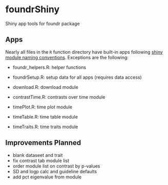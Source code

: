 # foundrShiny
Shiny app tools for foundr package

## Apps

Nearly all files in the `R` function directory have built-in apps following
[shiny module naming conventions](https://mastering-shiny.org/scaling-modules.html#naming-conventions). Exceptions are the following:

- foundr_helpers.R: helper functions
- foundrSetup.R: setup data for all apps (requires data access)

- download.R: download module
- contrastTime.R: contrasts over time module
- timePlot.R: time plot module
- timeTable.R: time table module
- timeTraits.R: time traits module

## Improvements Planned

- blank dataseet and trait
- fix contrast tab module list
- order module list on contrast by p-values
- SD and logp calc and guideline defaults
- add pct eigenvalue from module
